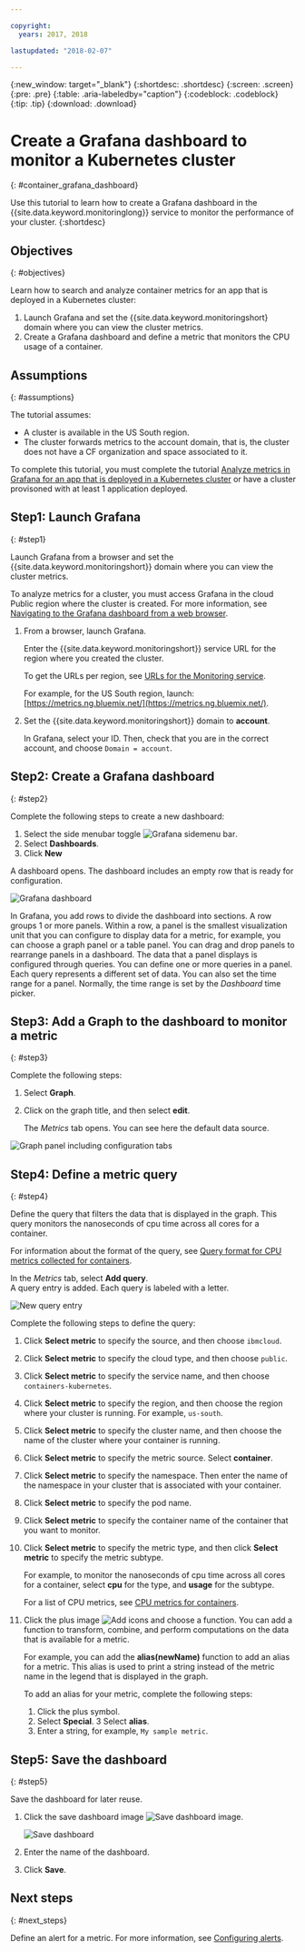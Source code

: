 ```yaml
---

copyright:
  years: 2017, 2018

lastupdated: "2018-02-07"

---
```


{:new_window: target="_blank"}
{:shortdesc: .shortdesc}
{:screen: .screen}
{:pre: .pre}
{:table: .aria-labeledby="caption"}
{:codeblock: .codeblock}
{:tip: .tip}
{:download: .download}


# Create a Grafana dashboard to monitor a Kubernetes cluster
{: #container_grafana_dashboard}


Use this tutorial to learn how to create a Grafana dashboard in the {{site.data.keyword.monitoringlong}} service to monitor the performance of your cluster. 
{:shortdesc}


## Objectives
{: #objectives}

Learn how to search and analyze container metrics for an app that is deployed in a Kubernetes cluster:

1. Launch Grafana and set the {{site.data.keyword.monitoringshort} domain where you can view the cluster metrics.
2. Create a Grafana dashboard and define a metric that monitors the CPU usage of a container.


## Assumptions
{: #assumptions}

The tutorial assumes:

* A cluster is available in the US South region. 
* The cluster forwards metrics to the account domain, that is, the cluster does not have a CF organization and space associated to it.

To complete this tutorial, you must complete the tutorial [Analyze metrics in Grafana for an app that is deployed in a Kubernetes cluster](/docs/services/cloud-monitoring/container_service_metrics.html#container_service_metrics) or have a cluster provisoned with at least 1 application deployed.



## Step1: Launch Grafana
{: #step1}

Launch Grafana from a browser and set the {{site.data.keyword.monitoringshort}} domain where you can view the cluster metrics.

To analyze metrics for a cluster, you must access Grafana in the cloud Public region where the cluster is created. For more information, see [Navigating to the Grafana dashboard from a web browser](/docs/services/cloud-monitoring/grafana/navigating_grafana.html#launch_grafana_from_browser).

1. From a browser, launch Grafana. 

    Enter the {{site.data.keyword.monitoringshort}} service URL for the region where you created the cluster. 
    
    To get the URLs per region, see [URLs for the Monitoring service](/docs/services/cloud-monitoring/monitoring_ov.html#region).

    For example, for the US South region, launch: [https://metrics.ng.bluemix.net/](https://metrics.ng.bluemix.net/).

2. Set the {{site.data.keyword.monitoringshort}} domain to **account**.

    In Grafana, select your ID. Then, check that you are in the correct account, and choose `Domain = account`.


## Step2: Create a Grafana dashboard
{: #step2}

Complete the following steps to create a new dashboard:

1. Select the side menubar toggle ![Grafana sidemenu bar](images/grafana_settings.gif "Grafana sidemenu bar").
2. Select **Dashboards**.
3. Click **New**

A dashboard opens. The dashboard includes an empty row that is ready for configuration.

![Grafana dashboard](images/grafana4_f1.gif "Grafana dashboard")

In Grafana, you add rows to divide the dashboard into sections. A row groups 1 or more panels. Within a row, a panel is the smallest visualization unit that you can configure to display data for a metric, for example, you can choose a graph panel or a table panel. You can drag and drop panels to rearrange panels in a dashboard. The data that a panel displays is configured through queries. You can define one or more queries in a panel. Each query represents a different set of data. You can also set the time range for a panel. Normally, the time range is set by the *Dashboard* time picker.

## Step3: Add a Graph to the dashboard to monitor a metric
{: #step3}

Complete the following steps:

1. Select **Graph**.

2. Click on the graph title, and then select **edit**.

    The *Metrics* tab opens. You can see here the default data source.


![Graph panel including configuration tabs](images/grafana4_f2.gif "Graph panel including configuration tabs")


## Step4: Define a metric query
{: #step4}

Define the query that filters the data that is displayed in the graph. This query monitors the nanoseconds of cpu time across all cores for a container.

For information about the format of the query, see [Query format for CPU metrics collected for containers](/docs/services/cloud-monitoring/reference/metrics_format.html#cpu_containers).
 
In the *Metrics* tab, select **Add query**. <br>A query entry is added. Each query is labeled with a letter. 

![New query entry](images/grafana4_query_f1.gif "New query entry") 
	
Complete the following steps to define the query:
        
1. Click **Select metric** to specify the source, and then choose `ibmcloud`.
    
2. Click **Select metric** to specify the cloud type, and then choose `public`.
    
3. Click **Select metric** to specify the service name, and then choose `containers-kubernetes`.
	
4. Click **Select metric** to specify the region, and then choose the region where your cluster is running. For example, `us-south`.
    
5. Click **Select metric** to specify the cluster name, and then choose the name of the cluster where your container is running.
		
6. Click **Select metric** to specify the metric source. Select **container**.
		
7. Click **Select metric** to specify the namespace. Then enter the name of the namespace in your cluster that is associated with your container.
		
8. Click **Select metric** to specify the pod name.
	
9. Click **Select metric** to specify the container name of the container that you want to monitor.
	
10. Click **Select metric** to specify the metric type, and then click **Select metric** to specify the metric subtype.
	
    For example, to monitor the nanoseconds of cpu time across all cores for a container, select **cpu** for the type, and **usage** for the subtype.
		
	For a list of CPU metrics, see [CPU metrics for containers](/docs/services/cloud-monitoring/containers/monitoring_containers_ov.html#cpu_metrics_containers).
    
11. Click the plus image ![Add icons](images/grafana_plus_image.gif "Plus image") and choose a function. You can add a function to transform, combine, and perform computations on the data that is available for a metric.

    For example, you can add the **alias(newName)** function to add an alias for a metric. This alias is used to print a string instead of the metric name in the legend that is displayed in the graph.

    To add an alias for your metric, complete the following steps:

    1. Click the plus symbol.
    2. Select **Special**.
    3 Select **alias**.
    4. Enter a string, for example, `My sample metric`.

## Step5: Save the dashboard
{: #step5}

Save the dashboard for later reuse.

1. Click the save dashboard image ![Save dashboard image](images/grafana_save_image.gif "Save dashboard image").

    ![Save dashboard](images/grafana_save_dashboard.gif "Save dashboard")

2. Enter the name of the dashboard.
3. Click **Save**.



## Next steps
{: #next_steps}

Define an alert for a metric. For more information, see [Configuring alerts](/docs/services/cloud-monitoring/config_alerts_ov.html#config_alerts_ov).